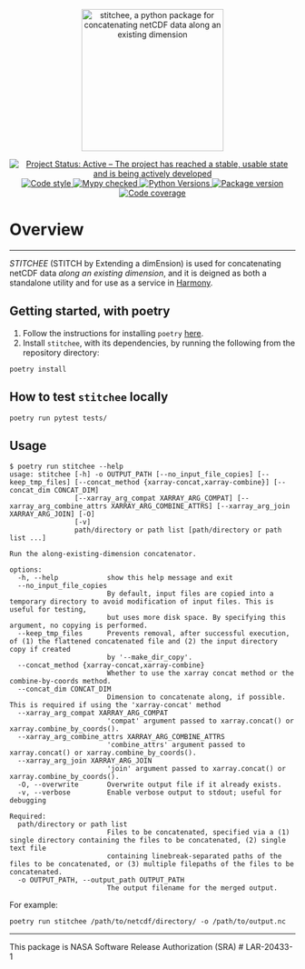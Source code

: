 <p align="center">
    <img alt="stitchee, a python package for concatenating netCDF data along an existing dimension"
    src="https://github.com/danielfromearth/stitchee/assets/114174502/58052dfa-b6e1-49e5-96e5-4cb1e8d14c32" width="250"
    />
</p>

<p align="center">
    <a href="https://www.repostatus.org/#active" target="_blank">
        <img src="https://www.repostatus.org/badges/latest/active.svg" alt="Project Status: Active – The project has reached a stable, usable state and is being actively developed">
    </a>
    <a href="https://github.com/python/black" target="_blank">
        <img src="https://img.shields.io/badge/code%20style-black-000000.svg" alt="Code style">
    </a>
    <a href="http://mypy-lang.org/" target="_blank">
        <img src="http://www.mypy-lang.org/static/mypy_badge.svg" alt="Mypy checked">
    </a>
    <a href="https://pypi.org/project/stitchee/" target="_blank">
        <img src="https://img.shields.io/pypi/pyversions/stitchee.svg" alt="Python Versions">
    </a>
<a href="https://pypi.org/project/stitchee" target="_blank">
    <img src="https://img.shields.io/pypi/v/stitchee?color=%2334D058label=pypi%20package" alt="Package version">
</a>
    <a href="https://codecov.io/gh/nasa/stitchee">
     <img src="https://codecov.io/gh/nasa/stitchee/graph/badge.svg?token=WDj92iN7c4" alt="Code coverage">
    </a>
</p>

[//]: # (Using deprecated `align="center"` for the logo image and badges above, because of https://stackoverflow.com/a/62383408)

# Overview
_____

_STITCHEE_ (STITCH by Extending a dimEnsion) is used for concatenating netCDF data *along an existing dimension*,
and it is deigned as both a standalone utility and for use as a service in [Harmony](https://harmony.earthdata.nasa.gov/).

## Getting started, with poetry

1. Follow the instructions for installing `poetry` [here](https://python-poetry.org/docs/).
2. Install `stitchee`, with its dependencies, by running the following from the repository directory:

```shell
poetry install
```

## How to test `stitchee` locally

```shell
poetry run pytest tests/
```

## Usage

```shell
$ poetry run stitchee --help
usage: stitchee [-h] -o OUTPUT_PATH [--no_input_file_copies] [--keep_tmp_files] [--concat_method {xarray-concat,xarray-combine}] [--concat_dim CONCAT_DIM]
                [--xarray_arg_compat XARRAY_ARG_COMPAT] [--xarray_arg_combine_attrs XARRAY_ARG_COMBINE_ATTRS] [--xarray_arg_join XARRAY_ARG_JOIN] [-O]
                [-v]
                path/directory or path list [path/directory or path list ...]

Run the along-existing-dimension concatenator.

options:
  -h, --help            show this help message and exit
  --no_input_file_copies
                        By default, input files are copied into a temporary directory to avoid modification of input files. This is useful for testing,
                        but uses more disk space. By specifying this argument, no copying is performed.
  --keep_tmp_files      Prevents removal, after successful execution, of (1) the flattened concatenated file and (2) the input directory copy if created
                        by '--make_dir_copy'.
  --concat_method {xarray-concat,xarray-combine}
                        Whether to use the xarray concat method or the combine-by-coords method.
  --concat_dim CONCAT_DIM
                        Dimension to concatenate along, if possible. This is required if using the 'xarray-concat' method
  --xarray_arg_compat XARRAY_ARG_COMPAT
                        'compat' argument passed to xarray.concat() or xarray.combine_by_coords().
  --xarray_arg_combine_attrs XARRAY_ARG_COMBINE_ATTRS
                        'combine_attrs' argument passed to xarray.concat() or xarray.combine_by_coords().
  --xarray_arg_join XARRAY_ARG_JOIN
                        'join' argument passed to xarray.concat() or xarray.combine_by_coords().
  -O, --overwrite       Overwrite output file if it already exists.
  -v, --verbose         Enable verbose output to stdout; useful for debugging

Required:
  path/directory or path list
                        Files to be concatenated, specified via a (1) single directory containing the files to be concatenated, (2) single text file
                        containing linebreak-separated paths of the files to be concatenated, or (3) multiple filepaths of the files to be concatenated.
  -o OUTPUT_PATH, --output_path OUTPUT_PATH
                        The output filename for the merged output.
```

For example:

```shell
poetry run stitchee /path/to/netcdf/directory/ -o /path/to/output.nc
```

---
This package is NASA Software Release Authorization (SRA) # LAR-20433-1

